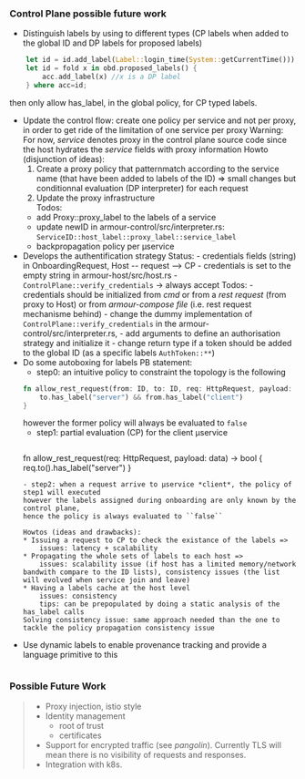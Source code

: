 ###  Control Plane possible future work

* Distinguish labels by using to different types (CP labels when added to the global ID and DP labels for proposed labels) 
```rust
    let id = id.add_label(Label::login_time(System::getCurrentTime())); //CP label
    let id = fold x in obd.proposed_labels() {
		acc.add_label(x) //x is a DP label 
	} where acc=id;
```
then only allow has_label, in the global policy, for CP typed labels.
* Update the control flow: create one policy per service and not per proxy, in order to get ride of the limitation of one service per proxy
	Warning: For now, *service* denotes proxy in the control plane source code since the host hydrates the *service* fields with proxy information
	Howto (disjunction of ideas): 
	1. Create a proxy policy that patternmatch according to the service name (that have been added to labels of the ID) => small changes but conditionnal evaluation (DP interpreter) for each request
	2. Update the proxy infrastructure  
    Todos:
    - add Proxy::proxy_label to the labels of a service
    - update newID in armour-control/src/interpreter.rs: ``ServiceID::host_label::proxy_label::service_label``
    - backpropagation policy per µservice 
* Develops the authentification strategy
	Status:
		- credentials fields (string) in OnboardingRequest, Host -- request --> CP
		- credentials is set to the empty string in armour-host/src/host.rs
		- ``ControlPlane::verify_credentials`` -> always accept
  	Todos:
	  	- credentials should be initialized from *cmd* or from a *rest request* (from proxy to Host) or from *armour-compose file* (i.e. rest request mechanisme behind)
        - change the dummy implementation of ``ControlPlane::verify_credentials`` in the armour-control/src/interpreter.rs,
            - add arguments to define an authorisation strategy and initialize it
            - change return type if a token should be added to the global ID (as a specific labels ``AuthToken::**``)
* Do some autoboxing for labels
	PB statement:
	- step0: an intuitive policy to constraint the topology is the following 
	```rust
	fn allow_rest_request(from: ID, to: ID, req: HttpRequest, payload: data) -> bool {
		to.has_label("server") && from.has_label("client")
	}
	```
	however the former policy will always be evaluated to ``false``
	- step1: partial evaluation (CP) for the client µservice
		```rust
	fn allow_rest_request(req: HttpRequest, payload: data) -> bool {
		req.to().has_label("server")
	}
	```
	- step2: when a request arrive to µservice *client*, the policy of step1 will executed
	however the labels assigned during onboarding are only known by the control plane,
	hence the policy is always evaluated to ``false``
	
	Howtos (ideas and drawbacks):
	* Issuing a request to CP to check the existance of the labels => 
		issues: latency + scalability
	* Propagating the whole sets of labels to each host => 
		issues: scalability issue (if host has a limited memory/network bandwith compare to the ID lists), consistency issues (the list will evolved when service join and leave)
	* Having a labels cache at the host level
		issues: consistency 
		tips: can be prepopulated by doing a static analysis of the has_label calls		
	Solving consistency issue: same approach needed than the one to tackle the policy propagation consistency issue 		
* Use dynamic labels to enable provenance tracking and provide a language primitive to this
	```req.track

### Possible Future Work

> * Proxy injection, istio style
> * Identity management
>     * root of trust
>     * certificates
> * Support for encrypted traffic (see *pangolin*). Currently TLS will mean there is no visibility of requests and responses.
> * Integration with k8s.  
